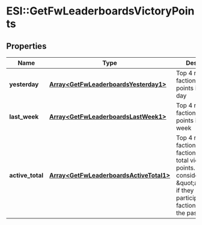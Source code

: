 # ESI::GetFwLeaderboardsVictoryPoints

## Properties
Name | Type | Description | Notes
------------ | ------------- | ------------- | -------------
**yesterday** | [**Array&lt;GetFwLeaderboardsYesterday1&gt;**](GetFwLeaderboardsYesterday1.md) | Top 4 ranking of factions by victory points in the past day | 
**last_week** | [**Array&lt;GetFwLeaderboardsLastWeek1&gt;**](GetFwLeaderboardsLastWeek1.md) | Top 4 ranking of factions by victory points in the past week | 
**active_total** | [**Array&lt;GetFwLeaderboardsActiveTotal1&gt;**](GetFwLeaderboardsActiveTotal1.md) | Top 4 ranking of factions active in faction warfare by total victory points. A faction is considered \&quot;active\&quot; if they have participated in faction warfare in the past 14 days. | 


